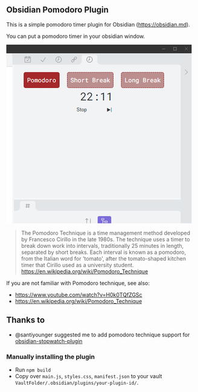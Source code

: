 ## Obsidian Pomodoro Plugin

This is a simple pomodoro timer plugin for Obsidian (https://obsidian.md).

You can put a pomodoro timer in your obsidian window.

![img.png](img.png)

> The Pomodoro Technique is a time management method developed by Francesco Cirillo in the late 1980s.
> The technique uses a timer to break down work into intervals, traditionally 25 minutes in length, separated by short breaks. Each interval is known as a pomodoro, from the Italian word for 'tomato', after the tomato-shaped kitchen timer that Cirillo used as a university student.
> https://en.wikipedia.org/wiki/Pomodoro_Technique

If you are not familiar with Pomodoro technique, see also:

- https://www.youtube.com/watch?v=H0k0TQfZGSc
- https://en.wikipedia.org/wiki/Pomodoro_Technique

## Thanks to

- @santiyounger suggested me to add pomodoro technique support for [obsidian-stopwatch-plugin](https://github.com/tokuhirom/obsidian-stopwatch-plugin)

### Manually installing the plugin

- Run `npm build`
- Copy over `main.js`, `styles.css`, `manifest.json` to your vault `VaultFolder/.obsidian/plugins/your-plugin-id/`.
